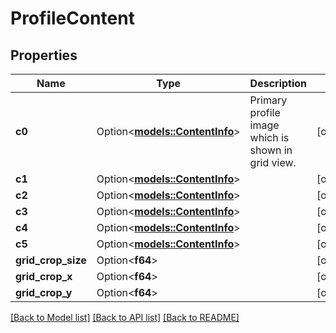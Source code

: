 # ProfileContent

## Properties

Name | Type | Description | Notes
------------ | ------------- | ------------- | -------------
**c0** | Option<[**models::ContentInfo**](ContentInfo.md)> | Primary profile image which is shown in grid view. | [optional]
**c1** | Option<[**models::ContentInfo**](ContentInfo.md)> |  | [optional]
**c2** | Option<[**models::ContentInfo**](ContentInfo.md)> |  | [optional]
**c3** | Option<[**models::ContentInfo**](ContentInfo.md)> |  | [optional]
**c4** | Option<[**models::ContentInfo**](ContentInfo.md)> |  | [optional]
**c5** | Option<[**models::ContentInfo**](ContentInfo.md)> |  | [optional]
**grid_crop_size** | Option<**f64**> |  | [optional]
**grid_crop_x** | Option<**f64**> |  | [optional]
**grid_crop_y** | Option<**f64**> |  | [optional]

[[Back to Model list]](../README.md#documentation-for-models) [[Back to API list]](../README.md#documentation-for-api-endpoints) [[Back to README]](../README.md)


